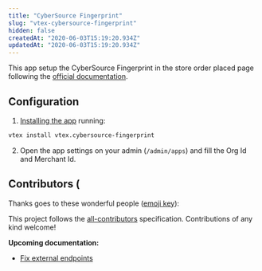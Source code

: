 ```yaml
---
title: "CyberSource Fingerprint"
slug: "vtex-cybersource-fingerprint"
hidden: false
createdAt: "2020-06-03T15:19:20.934Z"
updatedAt: "2020-06-03T15:19:20.934Z"
---
```


This app setup the CyberSource Fingerprint in the store order placed page following the [official documentation](https://braspag.github.io/manual/antifraude?html).

## Configuration

1. [Installing the app](https://vtex.io/docs/recipes/store/installing-an-app) running:

```sh
vtex install vtex.cybersource-fingerprint
```

2. Open the app settings on your admin (`/admin/apps`) and fill the Org Id and Merchant Id.

## Contributors (

Thanks goes to these wonderful people ([emoji key](https://allcontributors.org/docs/en/emoji-key)):

<!-- ALL-CONTRIBUTORS-LIST:START - Do not remove or modify this section -->
<!-- prettier-ignore-start -->
<!-- markdownlint-disable -->
<!-- markdownlint-enable -->
<!-- prettier-ignore-end -->
<!-- ALL-CONTRIBUTORS-LIST:END -->

This project follows the [all-contributors](https://github.com/all-contributors/all-contributors) specification. Contributions of any kind welcome!


**Upcoming documentation:**

 - [Fix external endpoints](https://github.com/vtex-apps/cybersource-fingerprint/pull/3)